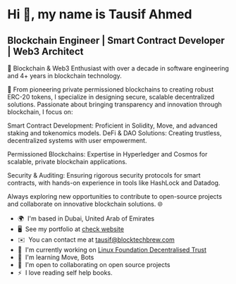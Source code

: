 Hi 👋, my name is Tausif Ahmed
=============================

Blockchain Engineer | Smart Contract Developer | Web3 Architect
---------------------------------------------------------------

🚀 Blockchain & Web3 Enthusiast with over a decade in software engineering and 4+ years in blockchain technology.

🔗 From pioneering private permissioned blockchains to creating robust ERC-20 tokens, I specialize in designing secure, scalable decentralized solutions. Passionate about bringing transparency and innovation through blockchain, I focus on: 

Smart Contract Development: Proficient in Solidity, Move, and advanced staking and tokenomics models. DeFi & DAO Solutions: Creating trustless, decentralized systems with user empowerment. 

Permissioned Blockchains: Expertise in Hyperledger and Cosmos for scalable, private blockchain applications. 

Security & Auditing: Ensuring rigorous security protocols for smart contracts, with hands-on experience in tools like HashLock and Datadog. 

Always exploring new opportunities to contribute to open-source projects and collaborate on innovative blockchain solutions. 🌐

* 🌍  I'm based in Dubai, United Arab of Emirates
* 🖥️  See my portfolio at [check website](http://tausifahmed.in)
* ✉️  You can contact me at [tausif@blocktechbrew.com](mailto:tausif@blocktechbrew.com)
* 🚀  I'm currently working on [Linux Foundation Decentralised Trust](http://blocktechbrew.com/)
* 🧠  I'm learning Move, Bots
* 🤝  I'm open to collaborating on open source projects
* ⚡  I love reading self help books.
